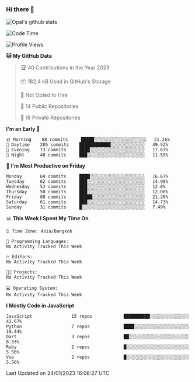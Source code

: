 ### Hi there 👋

![Opal's github stats](https://github-readme-stats.vercel.app/api?username=coolkidneversleep&count_private=true&show_icons=true&theme=radical)


<!--START_SECTION:waka-->
![Code Time](http://img.shields.io/badge/Code%20Time-64%20hrs%2038%20mins-blue)

![Profile Views](http://img.shields.io/badge/Profile%20Views-2-blue)

**🐱 My GitHub Data** 

> 🏆 40 Contributions in the Year 2023
 > 
> 📦 182.4 kB Used in GitHub's Storage 
 > 
> 🚫 Not Opted to Hire
 > 
> 📜 14 Public Repositories 
 > 
> 🔑 18 Private Repositories  
 > 
**I'm an Early 🐤** 

```text
🌞 Morning    88 commits     █████░░░░░░░░░░░░░░░░░░░░   21.26% 
🌆 Daytime    205 commits    ████████████░░░░░░░░░░░░░   49.52% 
🌃 Evening    73 commits     ████░░░░░░░░░░░░░░░░░░░░░   17.63% 
🌙 Night      48 commits     ███░░░░░░░░░░░░░░░░░░░░░░   11.59%

```
📅 **I'm Most Productive on Friday** 

```text
Monday       69 commits     ████░░░░░░░░░░░░░░░░░░░░░   16.67% 
Tuesday      62 commits     ███░░░░░░░░░░░░░░░░░░░░░░   14.98% 
Wednesday    53 commits     ███░░░░░░░░░░░░░░░░░░░░░░   12.8% 
Thursday     50 commits     ███░░░░░░░░░░░░░░░░░░░░░░   12.08% 
Friday       88 commits     █████░░░░░░░░░░░░░░░░░░░░   21.26% 
Saturday     61 commits     ███░░░░░░░░░░░░░░░░░░░░░░   14.73% 
Sunday       31 commits     █░░░░░░░░░░░░░░░░░░░░░░░░   7.49%

```


📊 **This Week I Spent My Time On** 

```text
⌚︎ Time Zone: Asia/Bangkok

💬 Programming Languages: 
No Activity Tracked This Week

🔥 Editors: 
No Activity Tracked This Week

🐱‍💻 Projects: 
No Activity Tracked This Week

💻 Operating System: 
No Activity Tracked This Week

```

**I Mostly Code in JavaScript** 

```text
JavaScript               15 repos            ██████████░░░░░░░░░░░░░░░   41.67% 
Python                   7 repos             ████░░░░░░░░░░░░░░░░░░░░░   19.44% 
Dart                     3 repos             ██░░░░░░░░░░░░░░░░░░░░░░░   8.33% 
Ruby                     2 repos             █░░░░░░░░░░░░░░░░░░░░░░░░   5.56% 
Vue                      2 repos             █░░░░░░░░░░░░░░░░░░░░░░░░   5.56%

```



 Last Updated on 24/01/2023 16:08:27 UTC
<!--END_SECTION:waka-->

